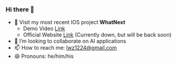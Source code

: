 ### Hi there 👋
- 📱 Visit my most recent IOS project **WhatNext**
  -  Demo Video [Link](https://drive.google.com/file/d/1QgrbZ8tWB5V2D11QVxOV-vUmur3ssMhs/view?usp=sharing)
  -  Official Website [Link](whatnext.live) (Currently down, but will be back soon)
- 👯 I’m looking to collaborate on AI applications
- 📫 How to reach me: lwz1224@gmail.com
- 😄 Pronouns: he/him/his
